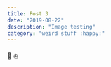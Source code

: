 ```yaml
---
title: Post 3
date: "2019-08-22"
description: "Image testing"
category: "weird stuff :happy:"
---
```


:turtle:
:boat:
